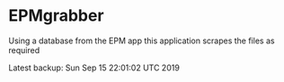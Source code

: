 # EPMgrabber
Using a database from the EPM app this application scrapes the files as required


Latest backup: Sun Sep 15 22:01:02 UTC 2019
